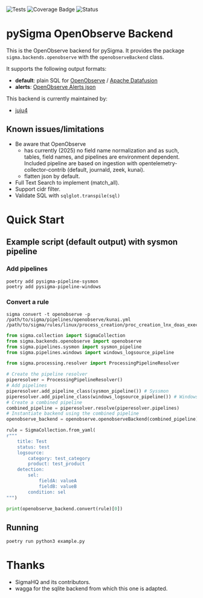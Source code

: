 ![Tests](https://github.com/juju4/pySigma-backend-openobserve/actions/workflows/test.yml/badge.svg)
![Coverage Badge](https://img.shields.io/endpoint?url=https://gist.githubusercontent.com/juju4/0240ecb4d64bacd96821052dafb731c0/raw/test.json)
![Status](https://img.shields.io/badge/Status-pre--release-orange)

# pySigma OpenObserve Backend

This is the OpenObserve backend for pySigma. It provides the package `sigma.backends.openobserve` with the `openobserveBackend` class.

It supports the following output formats:

* **default**: plain SQL for [OpenObserve](https://openobserve.ai/docs/sql_reference/) / [Apache Datafusion](https://datafusion.apache.org/user-guide/sql/index.html)
* **alerts**: [OpenObserve Alerts json](https://YOURSERVER/swagger/#/Alerts/CreateAlert)

This backend is currently maintained by:

* [juju4](https://github.com/juju4/)

## Known issues/limitations

* Be aware that OpenObserve
  * has currently (2025) no field name normalization and as such, tables, field names, and pipelines are environment dependent. Included pipeline are based on ingestion with opentelemetry-collector-contrib (default, journald, zeek, kunai).
  * flatten json by default.
* Full Text Search to implement (match_all).
* Support cidr filter.
* Validate SQL with `sqlglot.transpile(sql)`

# Quick Start

## Example script (default output) with sysmon pipeline

### Add pipelines

```shell
poetry add pysigma-pipeline-sysmon
poetry add pysigma-pipeline-windows
```

### Convert a rule

```shell
sigma convert -t openobserve -p /path/to/sigma/pipelines/openobserve/kunai.yml /path/to/sigma/rules/linux/process_creation/proc_creation_lnx_doas_execution.yml
```

```python
from sigma.collection import SigmaCollection
from sigma.backends.openobserve import openobserve
from sigma.pipelines.sysmon import sysmon_pipeline
from sigma.pipelines.windows import windows_logsource_pipeline

from sigma.processing.resolver import ProcessingPipelineResolver

# Create the pipeline resolver
piperesolver = ProcessingPipelineResolver()
# Add pipelines
piperesolver.add_pipeline_class(sysmon_pipeline()) # Syssmon
piperesolver.add_pipeline_class(windows_logsource_pipeline()) # Windows
# Create a combined pipeline
combined_pipeline = piperesolver.resolve(piperesolver.pipelines)
# Instantiate backend using the combined pipeline
openobserve_backend = openobserve.openobserveBackend(combined_pipeline)

rule = SigmaCollection.from_yaml(
r"""
    title: Test
    status: test
    logsource:
        category: test_category
        product: test_product
    detection:
        sel:
            fieldA: valueA
            fieldB: valueB
        condition: sel
""")

print(openobserve_backend.convert(rule)[0])

```

## Running

```shell
poetry run python3 example.py
```

# Thanks

* SigmaHQ and its contributors.
* wagga for the sqlite backend from which this one is adapted.
